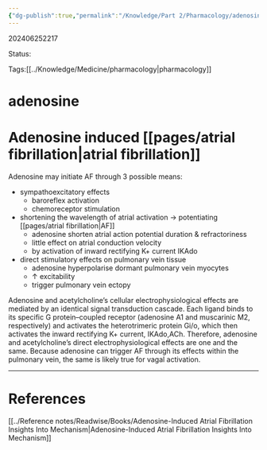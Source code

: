 ```yaml
---
{"dg-publish":true,"permalink":"/Knowledge/Part 2/Pharmacology/adenosine/"}
---
```



202406252217

Status: 

Tags:[[../Knowledge/Medicine/pharmacology\|pharmacology]]

# adenosine

# Adenosine induced [[pages/atrial fibrillation\|atrial fibrillation]]

Adenosine may initiate AF through 3 possible means: 
- sympathoexcitatory effects
	- baroreflex activation
	- chemoreceptor stimulation
- shortening the wavelength of atrial activation → potentiating [[pages/atrial fibrillation\|AF]]
	- adenosine shorten atrial action potential duration & refractoriness
	- little effect on atrial conduction velocity
	- by activation of inward rectifying K+ current IKAdo
- direct stimulatory effects on pulmonary vein tissue
	- adenosine hyperpolarise dormant pulmonary vein myocytes
	- ↑ excitability
	- trigger pulmonary vein ectopy

Adenosine and acetylcholine’s cellular electrophysiological effects are mediated by an identical signal transduction cascade. Each ligand binds to its specific G protein–coupled receptor (adenosine A1 and muscarinic M2, respectively) and activates the heterotrimeric protein Gi/o, which then activates the inward rectifying K+ current, IKAdo,ACh. Therefore, adenosine and acetylcholine’s direct electrophysiological effects are one and the same. Because adenosine can trigger AF through its effects within the pulmonary vein, the same is likely true for vagal activation.



___
# References
[[../Reference notes/Readwise/Books/Adenosine-Induced Atrial Fibrillation Insights Into Mechanism\|Adenosine-Induced Atrial Fibrillation Insights Into Mechanism]]